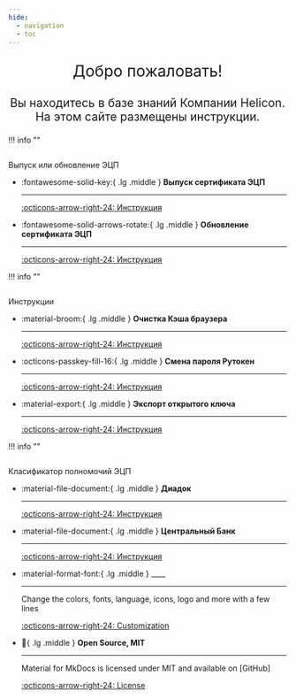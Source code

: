 ```yaml
---
hide:
  - navigation
  - toc
---
```




<p style="font-size:2.0em;text-align: center">
Добро пожаловать!
</p>
<p style="font-size:1.5em;text-align: center">
Вы находитесь в базе знаний Компании Helicon. На этом сайте размещены инструкции.
</p>

!!! info ""

<p style="font-size:2.0em;text-align: center">

Выпуск или обновление ЭЦП

</p>



<div class="grid cards" markdown>


-   :fontawesome-solid-key:{ .lg .middle } __Выпуск сертификата ЭЦП__

    ---
    [:octicons-arrow-right-24:    Инструкция](ecp/releaseecp/release.md)
    
-   :fontawesome-solid-arrows-rotate:{ .lg .middle } __Обновление сертификата ЭЦП__

    ---

    [:octicons-arrow-right-24: Инструкция](ecp/updateecp/update.md)


</div>
!!! info ""

<p style="font-size:2.0em;text-align: center">

Инструкции

</p>


<div class="grid cards" markdown>


-   :material-broom:{ .lg .middle } __Очистка Кэша браузера__

    ---
    [:octicons-arrow-right-24:    Инструкция](instructions/cache/cache.md)
    
-   :octicons-passkey-fill-16:{ .lg .middle } __Смена пароля Рутокен__

    ---

    [:octicons-arrow-right-24: Инструкция](instructions/pincode/pincode.md)

-   :material-export:{ .lg .middle } __Экспорт открытого ключа__

    ---

    [:octicons-arrow-right-24: Инструкция](instructions/openkey/openkey.md)


</div>
!!! info ""
<p style="font-size:2.0em;text-align: center">

Класификатор полномочий ЭЦП

</p>


<div class="grid cards" markdown>

-   :material-file-document:{ .lg .middle } __Диадок__ 

    ---

    [:octicons-arrow-right-24: Инструкция](m4d/diadoc.md)
    
-   :material-file-document:{ .lg .middle }  __Центральный Банк__

    ---


    [:octicons-arrow-right-24: Инструкция](m4d/cb.md)

-   :material-format-font:{ .lg .middle } ____

    ---

    Change the colors, fonts, language, icons, logo and more with a few lines

    [:octicons-arrow-right-24: Customization](#)

-   :key:{ .lg .middle } __Open Source, MIT__

    ---

    Material for MkDocs is licensed under MIT and available on [GitHub]

    [:octicons-arrow-right-24: License](#)

</div>

